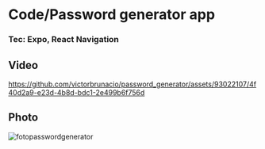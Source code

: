 # Code/Password generator app
### Tec: Expo, React Navigation


## Video


https://github.com/victorbrunacio/password_generator/assets/93022107/4f40d2a9-e23d-4b8d-bdc1-2e499b6f756d



## Photo
![fotopasswordgenerator](https://github.com/victorbrunacio/password_generator/assets/93022107/f0f23651-ea96-4b75-ae5d-7321e17ccc16)
